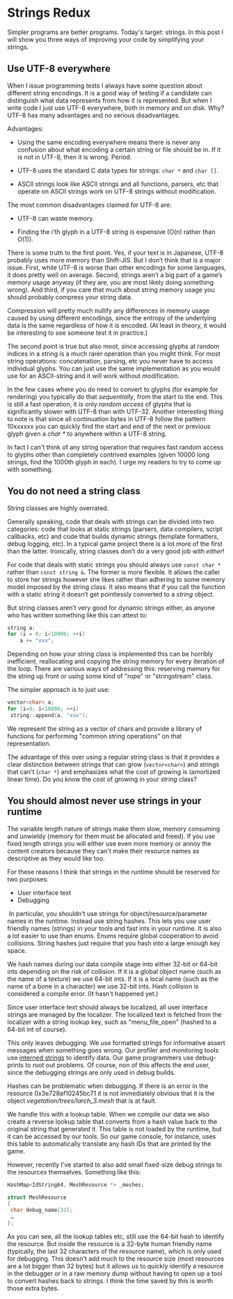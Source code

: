 # Strings Redux

Simpler programs are better programs. Today's target: strings. In this post I will show you three ways of improving your code by simplifying your strings.

## Use UTF-8 everywhere

When I issue programming tests I always have some question about different string encodings. It is a good way of testing if a candidate can distinguish what data represents from how it is represented. But when I write code I just use UTF-8 everywhere, both in memory and on disk. Why? UTF-8 has many advantages and no serious disadvantages.

Advantages:

* Using the same encoding everywhere means there is never any confusion about what encoding a certain string or file should be in. If it is not in UTF-8, then it is wrong. Period.

* UTF-8 uses the standard C data types for strings: `char *` and `char []`.

* ASCII strings look like ASCII strings and all functions, parsers, etc that operate on ASCII strings work on UTF-8 strings without modification.

The most common disadvantages claimed for UTF-8 are:

* UTF-8 can waste memory.

* Finding the i’th glyph in a UTF-8 string is expensive (O(n) rather than O(1)).

There is some truth to the first point. Yes, if your text is in Japanese, UTF-8 probably uses more memory than Shift-JIS. But I don’t think that is a major issue. First, while UTF-8 is worse than other encodings for some languages, it does pretty well on average. Second, strings aren’t a big part of a game’s memory usage anyway (if they are, you are most likely doing something wrong). And third, if you care that much about string memory usage you should probably compress your string data.

Compression will pretty much nullify any differences in memory usage caused by using different encodings, since the entropy of the underlying data is the same regardless of how it is encoded. (At least in theory, it would be interesting to see someone test it in practice.)

The second point is true but also moot, since accessing glyphs at random indices in a string is a much rarer operation than you might think. For most string operations: concatenation, parsing, etc you never have to access individual glyphs. You can just use the same implementation as you would use for an ASCII-string and it will work without modification.

In the few cases where you do need to convert to glyphs (for example for rendering) you typically do that *sequentially*, from the start to the end. This is still a fast operation, it is only *random access* of glyphs that is significantly slower with UTF-8 than with UTF-32. Another interesting thing to note is that since all continuation bytes in UTF-8 follow the pattern 10xxxxxx you can quickly find the start and end of the next or previous glyph given a *char \** to anywhere within a UTF-8 string.

In fact I can't think of any string operation that requires fast random access to glyphs other than completely contrived examples (given 10000 long strings, find the 1000th glyph in each). I urge my readers to try to come up with something.

## You do not need a string class

String classes are highly overrated.

Generally speaking, code that deals with strings can be divided into two categories: code that looks at static strings (parsers, data compilers, script callbacks, etc) and code that builds dynamic strings (template formatters, debug logging, etc). In a typical game project there is a lot more of the first than the latter. Ironically, string classes don’t do a very good job with *either*!

For code that deals with static strings you should always use `const char *` rather than `const string &`. The former is more flexible. It allows the caller to store her strings however she likes rather than adhering to some memory model imposed by the string class. It also means that if you call the function with a static string it doesn’t get pointlessly converted to a *string* object.

But string classes aren’t very good for dynamic strings either, as anyone who has written something like this can attest to:

```cpp
string a;
for (i = 0; i<10000; ++i)
    a += "xxx";
```

Depending on how your string class is implemented this can be horribly inefficient, reallocating and copying the string memory for every iteration of the loop. There are various ways of addressing this: reserving memory for the string up front or using some kind of "rope" or "stringstream" class.

The simpler approach is to just use:

```cpp
vector<char> a;
for (i=0; i<10000; ++i)
 string::append(a, "xxx");
```

We represent the string as a vector of chars and provide a library of functions for performing "common string operations" on that representation.

The advantage of this over using a regular string class is that it provides a clear distinction between strings that can grow (`vector<char>`) and strings that can't (`char *`) and emphasizes what the cost of growing is (amortized linear time). Do you know the cost of growing in your *string* class?

## You should almost never use strings in your runtime

The variable length nature of strings make them slow, memory consuming and unwieldy (memory for them must be allocated and freed). If you use fixed length strings you will either use even more memory or annoy the content creators because they can't make their resource names as descriptive as they would like too.

For these reasons I think that strings in the runtime should be reserved for two purposes:

* User interface text
* Debugging

 In particular, you shouldn't use strings for object/resource/parameter names in the runtime. Instead use string hashes. This lets you use user friendly names (strings) in your tools and fast ints in your runtime. It is also a lot easier to use than enums. Enums require global cooperation to avoid collisions. String hashes just require that you hash into a large enough key space.

We hash names during our data compile stage into either 32-bit or 64-bit ints depending on the risk of collision. If it is a global object name (such as the name of a texture) we use 64-bit ints. If it is a local name (such as the name of a bone in a character) we use 32-bit ints. Hash collision is considered a compile error. (It hasn't happened yet.)

Since user interface text should always be localized, all user interface strings are managed by the localizer. The localized text is fetched from the localizer with a string lookup key, such as "menu_file_open" (hashed to a 64-bit int of course).

This only leaves debugging. We use formatted strings for informative assert messages when something goes wrong. Our profiler and monitoring tools use [interned strings](http://altdevblogaday.org/2011/05/26/monitoring-your-game/) to identify data. Our game programmers use debug-prints to root out problems. Of course, non of this affects the end user, since the debugging strings are only used in debug builds.

Hashes can be problematic when debugging. If there is an error in the resource 0x3e728af10245bc71 it is not immediately obvious that it is the object *vegetation/trees/larch_3.mesh* that is at fault.

We handle this with a lookup table. When we compile our data we also create a reverse lookup table that converts from a hash value back to the original string that generated it. This table is not loaded by the runtime, but it can be accessed by our tools. So our game console, for instance, uses this table to automatically translate any hash IDs that are printed by the game.

However, recently I've started to also add small fixed-size debug strings to the resources themselves. Something like this:

```cpp
HashMap<IdString64, MeshResource *> _meshes;

struct MeshResource
{
 char debug_name[32];
 …
};
```

As you can see, all the lookup tables etc, still use the 64-bit hash to identify the resource. But inside the resource is a 32-byte human friendly name (typically, the last 32 characters of the resource name), which is only used for debugging. This doesn't add much to the resource size (most resources are a lot bigger than 32 bytes) but it allows us to quickly identify a resource in the debugger or in a raw memory dump without having to open up a tool to convert hashes back to strings. I think the time saved by this is worth those extra bytes.